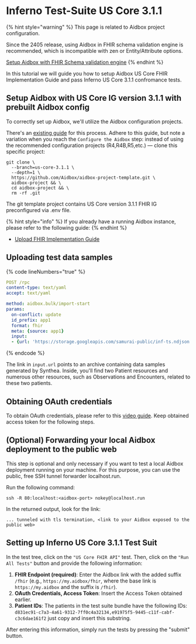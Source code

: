 # Inferno Test-Suite US Core 3.1.1

{% hint style="warning" %}
This page is related to Aidbox project configuration.

Since the 2405 release, using Aidbox in FHIR schema validation engine is recommended, which is incompatible with zen or Entity/Attribute options.

[Setup Aidbox with FHIR Schema validation engine](broken-reference)
{% endhint %}

In this tutorial we will guide you how to setup Aidbox US Core FHIR Implementation Guide and pass Inferno US Core 3.1.1 confromance tests.

## Setup Aidbox with US Core IG version 3.1.1 with prebuilt Aidbox config

To correctly set up Aidbox, we'll utilize the Aidbox configuration projects.

There's an [existing guide](broken-reference) for this process. Adhere to this guide, but note a variation when you reach the `Configure the Aidbox` step: instead of using the recommended configuration projects (R4,R4B,R5,etc.) — clone this specific project:

```
git clone \
  --branch=us-core-3.1.1 \
  --depth=1 \
  https://github.com/Aidbox/aidbox-project-template.git \
  aidbox-project && \
  cd aidbox-project && \
  rm -rf .git
```

The git template project contains US Core version 3.1.1 FHIR IG preconfigured via .env file.

{% hint style="info" %}
If you already have a running Aidbox instance, please refer to the following guide:
{% endhint %}

* [Upload FHIR Implementation Guide](../../../../tutorials/validation-tutorials/upload-fhir-implementation-guide/)

## Uploading test data samples

{% code lineNumbers="true" %}
```yaml
POST /rpc
content-type: text/yaml
accept: text/yaml

method: aidbox.bulk/import-start
params:
  on-conflict: update
  id_prefix: app1
  format: fhir
  meta: {source: app1}
  input:
  - {url: 'https://storage.googleapis.com/samurai-public/inf-ts.ndjson.gz'}
```
{% endcode %}

The link in `input.url` points to an archive containing data samples generated by Synthea. Inside, you'll find two Patient resources and numerous other resources, such as Observations and Encounters, related to these two patients.

## Obtaining OAuth credentials

To obtain OAuth credentials, please refer to this [video guide](../../../../modules/security-and-access-control/auth/client-credentials-grant.md#auth-sandbox). Keep obtained access token for the following steps.

## (Optional) Forwarding your local Aidbox deployment to the public web

This step is optional and only necessary if you want to test a local Aidbox deployment running on your machine. For this purpose, you can use the public, free SSH tunnel forwarder localhost.run.

Run the following command:

`ssh -R 80:localhost:<aidbox-port> nokey@localhost.run`

In the returned output, look for the link:

```
... tunneled with tls termination, <link to your Aidbox exposed to the public web>
```

## Setting up Inferno US Core 3.1.1 Test Suit

In the test tree, click on the `"US Core FHIR API"` test. Then, click on the `"Run All Tests"` button and provide the following information:

1. **FHIR Endpoint (required)**: Enter the Aidbox link with the added suffix `/fhir` (e.g., `https://my.aidbox/fhir`, where the base link is `https://my.aidbox` and the suffix is `/fhir`).
2. **OAuth Credentials, Access Token**: Insert the Access Token obtained earlier.
3. **Patient IDs**: The patients in the test suite bundle have the following IDs: `d831ec91-c7a3-4a61-9312-7ff0c4a32134,e91975f5-9445-c11f-cabf-c3c6dae161f2` just copy and insert this substring.

After entering this information, simply run the tests by pressing the "submit" button.
